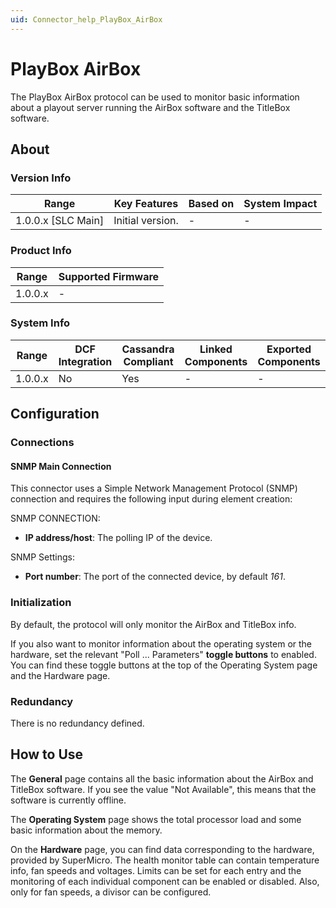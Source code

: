 ```yaml
---
uid: Connector_help_PlayBox_AirBox
---
```


# PlayBox AirBox

The PlayBox AirBox protocol can be used to monitor basic information about a playout server running the AirBox software and the TitleBox software.

## About

### Version Info

| Range                | Key Features     | Based on     | System Impact     |
|----------------------|------------------|--------------|-------------------|
| 1.0.0.x [SLC Main]   | Initial version. | -            | -                 |

### Product Info

| Range     | Supported Firmware     |
|-----------|------------------------|
| 1.0.0.x   | -                      |

### System Info

| Range     | DCF Integration     | Cassandra Compliant     | Linked Components     | Exported Components     |
|-----------|---------------------|-------------------------|-----------------------|-------------------------|
| 1.0.0.x   | No                  | Yes                     | -                     | -                       |

## Configuration

### Connections

#### SNMP Main Connection

This connector uses a Simple Network Management Protocol (SNMP) connection and requires the following input during element creation:

SNMP CONNECTION:

- **IP address/host**: The polling IP of the device.

SNMP Settings:

- **Port number**: The port of the connected device, by default *161*.

### Initialization

By default, the protocol will only monitor the AirBox and TitleBox info.

If you also want to monitor information about the operating system or the hardware, set the relevant "Poll ... Parameters" **toggle buttons** to enabled. You can find these toggle buttons at the top of the Operating System page and the Hardware page.

### Redundancy

There is no redundancy defined.

## How to Use

The **General** page contains all the basic information about the AirBox and TitleBox software. If you see the value "Not Available", this means that the software is currently offline.

The **Operating System** page shows the total processor load and some basic information about the memory.

On the **Hardware** page, you can find data corresponding to the hardware, provided by SuperMicro. The health monitor table can contain temperature info, fan speeds and voltages. Limits can be set for each entry and the monitoring of each individual component can be enabled or disabled. Also, only for fan speeds, a divisor can be configured.

